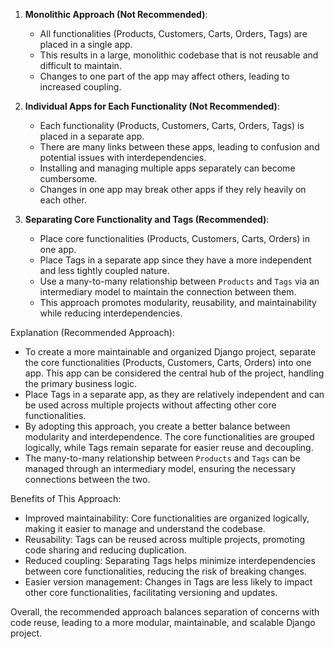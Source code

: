 

1. **Monolithic Approach (Not Recommended)**:
   - All functionalities (Products, Customers, Carts, Orders, Tags) are placed in a single app.
   - This results in a large, monolithic codebase that is not reusable and difficult to maintain.
   - Changes to one part of the app may affect others, leading to increased coupling.

2. **Individual Apps for Each Functionality (Not Recommended)**:
   - Each functionality (Products, Customers, Carts, Orders, Tags) is placed in a separate app.
   - There are many links between these apps, leading to confusion and potential issues with interdependencies.
   - Installing and managing multiple apps separately can become cumbersome.
   - Changes in one app may break other apps if they rely heavily on each other.

3. **Separating Core Functionality and Tags (Recommended)**:
   - Place core functionalities (Products, Customers, Carts, Orders) in one app.
   - Place Tags in a separate app since they have a more independent and less tightly coupled nature.
   - Use a many-to-many relationship between `Products` and `Tags` via an intermediary model to maintain the connection between them.
   - This approach promotes modularity, reusability, and maintainability while reducing interdependencies.

Explanation (Recommended Approach):
- To create a more maintainable and organized Django project, separate the core functionalities (Products, Customers, Carts, Orders) into one app. This app can be considered the central hub of the project, handling the primary business logic.
- Place Tags in a separate app, as they are relatively independent and can be used across multiple projects without affecting other core functionalities.
- By adopting this approach, you create a better balance between modularity and interdependence. The core functionalities are grouped logically, while Tags remain separate for easier reuse and decoupling.
- The many-to-many relationship between `Products` and `Tags` can be managed through an intermediary model, ensuring the necessary connections between the two.

Benefits of This Approach:
- Improved maintainability: Core functionalities are organized logically, making it easier to manage and understand the codebase.
- Reusability: Tags can be reused across multiple projects, promoting code sharing and reducing duplication.
- Reduced coupling: Separating Tags helps minimize interdependencies between core functionalities, reducing the risk of breaking changes.
- Easier version management: Changes in Tags are less likely to impact other core functionalities, facilitating versioning and updates.

Overall, the recommended approach balances separation of concerns with code reuse, leading to a more modular, maintainable, and scalable Django project.